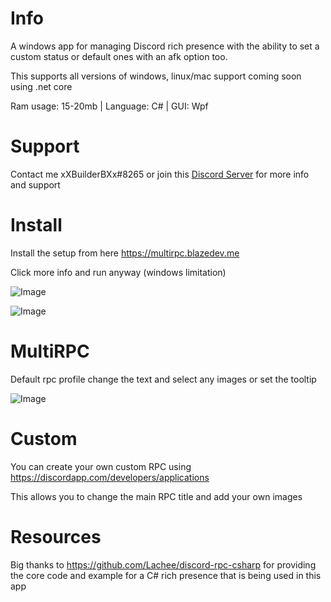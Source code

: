 # Info
A windows app for managing Discord rich presence with the ability to set a custom status or default ones with an afk option too.

This supports all versions of windows, linux/mac support coming soon using .net core

Ram usage: 15-20mb | Language: C# | GUI: Wpf



# Support 

Contact me xXBuilderBXx#8265 or join this [Discord Server](https://discord.gg/susQ6XA) for more info and support

# Install
Install the setup from here https://multirpc.blazedev.me

Click more info and run anyway (windows limitation)

![Image](https://i.imgur.com/jV9jIte.png)

![Image](https://i.imgur.com/nWzCTCO.png)

# MultiRPC

Default rpc profile change the text and select any images or set the tooltip

![Image](https://i.imgur.com/NctHudZ.png)

# Custom

You can create your own custom RPC using https://discordapp.com/developers/applications

This allows you to change the main RPC title and add your own images

# Resources
Big thanks to https://github.com/Lachee/discord-rpc-csharp for providing the core code 
and example for a C# rich presence that is being used in this app
